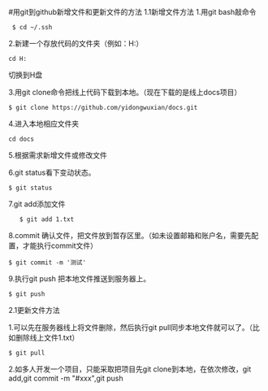 #用git到github新增文件和更新文件的方法
1.1新增文件方法
1.用git bash敲命令

     $ cd ~/.ssh

2.新建一个存放代码的文件夹（例如：H:）

    cd H:
切换到H盘

3.用git clone命令把线上代码下载到本地。（现在下载的是线上docs项目）

    $ git clone https://github.com/yidongwuxian/docs.git
4.进入本地相应文件夹

    cd docs

5.根据需求新增文件或修改文件

6.git status看下变动状态。

    $ git status
7.git add添加文件

       $ git add 1.txt 

8.commit 确认文件，把文件放到暂存区里。（如未设置邮箱和账户名，需要先配置，才能执行commit文件）

    $ git commit -m '测试'

9.执行git push 把本地文件推送到服务器上。

    $ git push
2.1更新文件方法

1.可以先在服务器线上将文件删除，然后执行git pull同步本地文件就可以了。（比如删除线上文件1.txt）

	$ git pull

2.如多人开发一个项目，只能采取把项目先git clone到本地，在依次修改，git add,git commit -m "#xxx",git push

